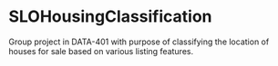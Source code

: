 # SLOHousingClassification
Group project in DATA-401 with purpose of classifying the location of houses for sale based on various listing features.
